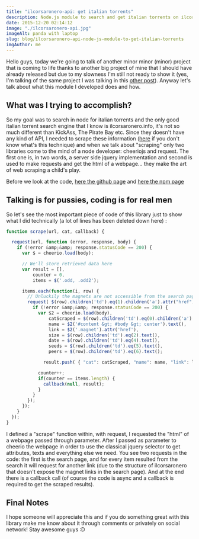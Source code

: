```yaml
---
title: "ilcorsaronero-api: get italian torrents"
description: Node.js module to search and get italian torrents on ilcorsaronero.info
date: 2015-12-20 02:14:12
image: "./ilcorsaronero-api.jpg"
imageAlt: panda with laptop
slug: blog/ilcorsaronero-api-node-js-module-to-get-italian-torrents
imgAuthor: me
---
```


Hello guys, today we're going to talk of another minor minor (minor) project that is coming to life thanks to another big project of mine that I should have already released but due to my slowness I'm still not ready to show it (yes, I'm talking of the same project I was talking in this [other post](http://blog.giacomocerquone.com/loading-animation-with-pure-css/)). Anyway let's talk about what this module I developed does and how.

## What was I trying to accomplish?

So my goal was to search in node for italian torrents and the only good italian torrent search engine that I know is ilcorsaronero.info, it's not so much different than KickAss, The Pirate Bay etc.
Since they doesn't have any kind of API, I needed to scrape these information ([here](https://en.wikipedia.org/wiki/Web_scraping) if you don't know what's this technique) and when we talk about "scraping" only two libraries come to the mind of a node developer: cheeriojs and request. The first one is, in two words, a server side jquery implementation and second is used to make requests and get the html of a webpage... they make the art of web scraping a child's play.

Before we look at the code, [here the github page](https://github.com/giacomocerquone/ilcorsaronero-api) and [here the npm page](https://www.npmjs.com/package/ilcorsaronero-api)

## Talking is for pussies, coding is for real men

So let's see the most important piece of code of this library just to show what I did technically (a lot of lines has been deleted down here) :

```javascript
function scrape(url, cat, callback) {

  request(url, function (error, response, body) {
    if (!error &amp;&amp; response.statusCode == 200) {
      var $ = cheerio.load(body);

      // We'll store retrieved data here
      var result = [],
          counter = 0,
          items = $('.odd, .odd2');

      items.each(function(i, row) {
        // Unluckily the magnets are not accessible from the search page. We must access the torrent page and get the magnet
        request( $(row).children('td').eq(1).children('a').attr("href"), function(error, response, body) {
          if (!error &amp;&amp; response.statusCode == 200) {
            var $2 = cheerio.load(body),
                catScraped = $(row).children('td').eq(0).children('a').text(),
                name = $2('#content &gt; #body &gt; center').text(),
                link = $2('.magnet').attr('href'),
                size = $(row).children('td').eq(2).text(),
                date = $(row).children('td').eq(4).text(),
                seeds = $(row).children('td').eq(5).text(),
                peers = $(row).children('td').eq(6).text();

              result.push( { "cat": catScraped, "name": name, "link": link, "size": size, "date": date, "seeds": seeds, "peers": peers } );

            counter++;
            if(counter == items.length) {
              callback(null, result);
            }
          }
        });
      });
    }
  });
}
```

I defined a "scrape" function within, with request, I requested the "html" of a webpage passed through parameter. After I passed as parameter to cheerio the webpage in order to use the classical jquery selector to get attributes, texts and everything else we need. You see two requests in the code: the first is the search page, and for every item resulted from the search it will request for another link (due to the structure of ilcorsaronero that doesn't expose the magnet links in the search page). And at the end there is a callback call (of course the code is async and a callback is required to get the scraped results).

## Final Notes

I hope someone will appreciate this and if you do something great with this library make me know about it through comments or privately on social network!
Stay awesome guys :D
